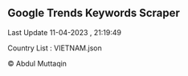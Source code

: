 

## Google Trends Keywords Scraper 
 
Last Update 11-04-2023 , 21:19:49

Country List :
VIETNAM.json



© Abdul Muttaqin 
